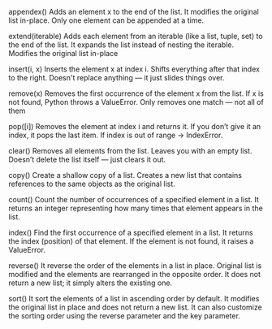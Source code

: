 appendex()
Adds an element x to the end of the list.
It modifies the original list in-place.
Only one element can be appended at a time.

extend(iterable)
Adds each element from an iterable (like a list, tuple, set) to the end of the list.
It expands the list instead of nesting the iterable.
Modifies the original list in-place

insert(i, x)
Inserts the element x at index i.
Shifts everything after that index to the right.
Doesn't replace anything — it just slides things over.

remove(x)
Removes the first occurrence of the element x from the list.
If x is not found, Python throws a ValueError.
Only removes one match — not all of them

pop([i])
Removes the element at index i and returns it.
If you don’t give it an index, it pops the last item.
If index is out of range → IndexError.

clear()
Removes all elements from the list.
Leaves you with an empty list.
Doesn’t delete the list itself — just clears it out.

 copy()
 Create a shallow copy of a list.
 Creates a new list that contains references to the same objects as the original list.

count()
Count the number of occurrences of a specified element in a list. 
It returns an integer representing how many times that element appears in the list.

index()
Find the first occurrence of a specified element in a list. 
It returns the index (position) of that element. 
If the element is not found, it raises a ValueError.

reverse()
It reverse the order of the elements in a list in place.
Original list is modified and the elements are rearranged in the opposite order.
It does not return a new list; it simply alters the existing one.

sort()
It sort the elements of a list in ascending order by default.
It modifies the original list in place and does not return a new list. 
It can also customize the sorting order using the reverse parameter and the key parameter.